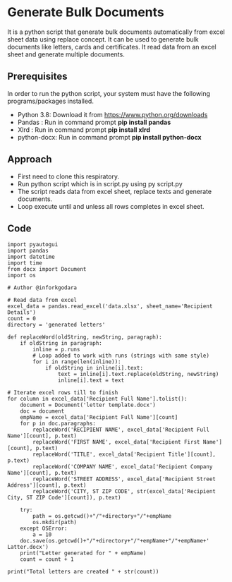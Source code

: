 # Generate Bulk Documents

It is a python script that generate bulk documents automatically from excel sheet data using replace concept. It can be used to generate bulk documents like letters, cards and certificates. It read data from an excel sheet and generate multiple documents.

## Prerequisites

In order to run the python script, your system must have the following programs/packages installed.
* Python 3.8: Download it from https://www.python.org/downloads
* Pandas : Run in command prompt **pip install pandas**
* Xlrd : Run in command prompt **pip install xlrd**
* python-docx: Run in command prompt **pip install python-docx**

## Approach
* First need to clone this respiratory.
* Run python script which is in script.py using py script.py
* The script reads data from excel sheet, replace texts and generate documents.
* Loop execute until and unless all rows completes in excel sheet.

## Code
```
import pyautogui
import pandas
import datetime
import time
from docx import Document
import os

# Author @inforkgodara

# Read data from excel
excel_data = pandas.read_excel('data.xlsx', sheet_name='Recipient Details')
count = 0
directory = 'generated letters'

def replaceWord(oldString, newString, paragraph):
    if oldString in paragraph:
        inline = p.runs
        # Loop added to work with runs (strings with same style)
        for i in range(len(inline)):
            if oldString in inline[i].text:
                text = inline[i].text.replace(oldString, newString)
                inline[i].text = text

# Iterate excel rows till to finish
for column in excel_data['Recipient Full Name'].tolist():
    document = Document('letter template.docx')
    doc = document
    empName = excel_data['Recipient Full Name'][count]
    for p in doc.paragraphs:
        replaceWord('RECIPIENT NAME', excel_data['Recipient Full Name'][count], p.text)
        replaceWord('FIRST NAME', excel_data['Recipient First Name'][count], p.text)
        replaceWord('TITLE', excel_data['Recipient Title'][count], p.text)
        replaceWord('COMPANY NAME', excel_data['Recipient Company Name'][count], p.text)
        replaceWord('STREET ADDRESS', excel_data['Recipient Street Address'][count], p.text)
        replaceWord('CITY, ST ZIP CODE', str(excel_data['Recipient City, ST ZIP Code'][count]), p.text)

    try:
        path = os.getcwd()+"/"+directory+"/"+empName
        os.mkdir(path)
    except OSError:
        a = 10
    doc.save(os.getcwd()+"/"+directory+"/"+empName+"/"+empName+' Latter.docx')
    print("Letter generated for " + empName)
    count = count + 1

print("Total letters are created " + str(count))
```
